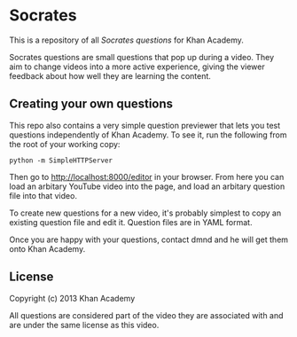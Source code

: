 # Socrates

This is a repository of all _Socrates questions_ for Khan Academy.

Socrates questions are small questions that pop up during a video. They aim to
change videos into a more active experience, giving the viewer feedback about
how well they are learning the content.

## Creating your own questions

This repo also contains a very simple question previewer that lets you test
questions independently of Khan Academy. To see it, run the following from the
root of your working copy:

    python -m SimpleHTTPServer

Then go to [http://localhost:8000/editor]() in your browser. From here you can load
an arbitary YouTube video into the page, and load an arbitary question file
into that video.

To create new questions for a new video, it's probably simplest to copy an
existing question file and edit it. Question files are in YAML format.

Once you are happy with your questions, contact dmnd and he will get them onto
Khan Academy.

## License

Copyright (c) 2013 Khan Academy

All questions are considered part of the video they are associated with and are
under the same license as this video.
